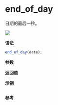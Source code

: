 # end_of_day

日期的最后一秒。

![](https://img.shields.io/badge/-Date-blue)

**语法**

```js
end_of_day(date);
```

**参数**

**返回值**

**示例**

```js

```

**参考**
